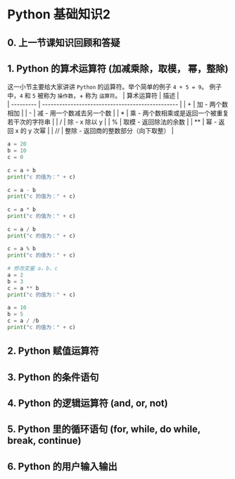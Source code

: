# Python 基础知识2

## 0. 上一节课知识回顾和答疑


## 1. Python 的算术运算符 (加减乘除，取模， 幂，整除)
这一小节主要给大家讲讲 ```Python``` 的运算符。举个简单的例子 ```4 + 5 = 9```。 例子中，```4``` 和 ```5``` 被称为 ```操作数```，+ 称为 ```运算符```。
| 算术运算符   |  描述                                              |   
|  ---------  |  ------------------------------------------------  | 
|  +          |  加 - 两个数相加                                    | 
|  -          |  减 - 用一个数减去另一个数                           |
|  *          |  乘 - 两个数相乘或是返回一个被重复若干次的字符串       |
|  /          |  除 - x 除以 y                                      |
|  %          |  取模 - 返回除法的余数                               |
|  **         |  幂 - 返回 x 的 y 次幂                              |
|  //         |  整除 - 返回商的整数部分（向下取整）                  |


```python
a = 20
b = 10
c = 0
 
c = a + b
print("c 的值为：" + c)
 
c = a - b
print("c 的值为：" + c)
 
c = a * b
print("c 的值为：" + c)
 
c = a / b
print("c 的值为：" + c)
 
c = a % b
print("c 的值为：" + c)
 
# 修改变量 a，b，c
a = 2
b = 3
c = a ** b 
print("c 的值为：" + c)
 
a = 10
b = 5
c = a / /b 
print("c 的值为：" + c)
```

## 2. Python 赋值运算符


## 3. Python 的条件语句
## 4. Python 的逻辑运算符 (and, or, not)
## 5. Python 里的循环语句 (for, while, do while, break, continue)
## 6. Python 的用户输入输出
